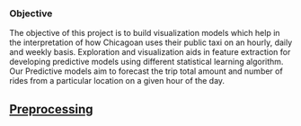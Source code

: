 ### Objective
The objective of this project is to build visualization models which help in the interpretation of how Chicagoan uses their public taxi on an hourly, daily and weekly basis. Exploration and visualization aids in feature extraction for developing predictive models using different statistical learning algorithm. Our Predictive models aim to forecast the trip total amount and number of rides from a particular location on a given hour of the day.

## [Preprocessing](preprocessing/cleaning.md)
